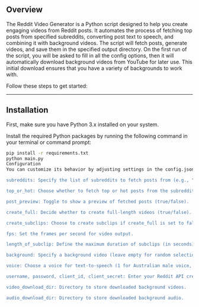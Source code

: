 ## Overview
The Reddit Video Generator is a Python script designed to help you create engaging videos from Reddit posts. It automates the process of fetching top posts from specified subreddits, converting post text to speech, and combining it with background videos. The script will fetch posts, generate videos, and save them in the specified output directory. On the first run of the script, you will be asked to fill in all the config options, then it will automatically download background videos from YouTube for later use. This initial download ensures that you have a variety of backgrounds to work with.

Follow these steps to get started:

---

## Installation
First, make sure you have Python 3.x installed on your system.

Install the required Python packages by running the following command in your terminal or command prompt:

```sh
pip install -r requirements.txt
python main.py
Configuration
You can customize its behavior by adjusting settings in the config.json file. Here's a breakdown of the key configuration options:

subreddits: Specify the list of subreddits to fetch posts from (e.g., "subreddits": "funny-pics-pics").

top_or_hot: Choose whether to fetch top or hot posts from the subreddits (e.g., "top_or_hot": "top").

post_preview: Toggle to show a preview of fetched posts (true/false).

create_full: Decide whether to create full-length videos (true/false).

create_subclips: Choose to create subclips if create_full is set to false (true/false).

fps: Set the frames per second for video output.

length_of_subclip: Define the maximum duration of subclips (in seconds).

background: Specify a background video (leave empty for random selection).

voice: Choose a voice for text-to-speech (1 for Australian male voice, 2 for Australian female voice, 3 for manual selection).

username, password, client_id, client_secret: Enter your Reddit API credentials (required for authentication).

video_download_dir: Directory to store downloaded background videos.

audio_download_dir: Directory to store downloaded background audio.
